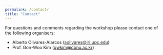 ```yaml
---
permalink: /contact/
title: "Contact"
---
```


For questions and comments regarding the workshop please contact one of the following organisers:

- Alberto Olivares-Alarcos ([aolivares@iri.upc.edu](mailto:aolivares@iri.upc.edu))
- Prof. Gon-Woo Kim ([gwkim@cbnu.ac.kr](mailto:gwkim@cbnu.ac.kr))

